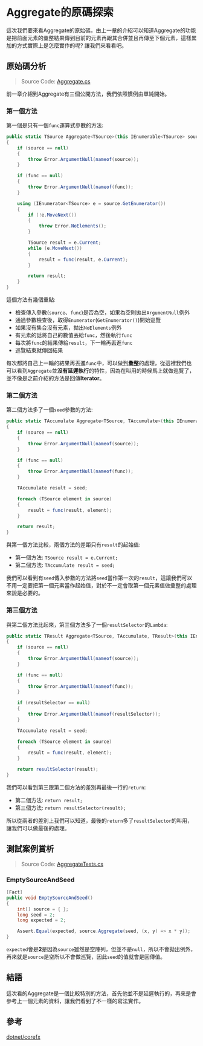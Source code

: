 # Aggregate的原碼探索

這次我們要來看Aggregate的原始碼，由上一章的介紹可以知道Aggregate的功能是把前面元素的彙整結果傳到目前的元素再跟其合併並且再傳至下個元素，這樣累加的方式實際上是怎麼實作的呢? 讓我們來看看吧。

## 原始碼分析

> Source Code: [Aggregate.cs](https://github.com/dotnet/corefx/blob/master/src/System.Linq/src/System/Linq/Aggregate.cs)

前一章介紹到Aggregate有三個公開方法，我們依照慣例由單純開始。

### 第一個方法

第一個是只有一個`func`運算式參數的方法:

```C#
public static TSource Aggregate<TSource>(this IEnumerable<TSource> source, Func<TSource, TSource, TSource> func)
{
    if (source == null)
    {
        throw Error.ArgumentNull(nameof(source));
    }

    if (func == null)
    {
        throw Error.ArgumentNull(nameof(func));
    }

    using (IEnumerator<TSource> e = source.GetEnumerator())
    {
        if (!e.MoveNext())
        {
            throw Error.NoElements();
        }

        TSource result = e.Current;
        while (e.MoveNext())
        {
            result = func(result, e.Current);
        }

        return result;
    }
}
```

這個方法有幾個重點:

* 檢查傳入參數(`source`、`func`)是否為空，如果為空則拋出`ArgumentNull`例外
* 通過參數檢查後，取得`Enumerator`(`GetEnumerator()`)開始巡覽
* 如果沒有集合沒有元素，拋出`NoElements`例外
* 有元素的話將自己的數值丟給`func`，然後執行`func`
* 每次將`func`的結果傳給`result`，下一輪再丟進`func`
* 巡覽結束就傳回結果

每次都將自己上一輪的結果再丟進`func`中，可以做到**彙整**的處理，從這裡我們也可以看到`Aggregate`並**沒有延遲執行**的特性，因為在叫用的時候馬上就做巡覽了，並不像是之前介紹的方法是回傳**Iterator**。

### 第二個方法

第二個方法多了一個`seed`參數的方法:

```C#
public static TAccumulate Aggregate<TSource, TAccumulate>(this IEnumerable<TSource> source, TAccumulate seed, Func<TAccumulate, TSource, TAccumulate> func)
{
    if (source == null)
    {
        throw Error.ArgumentNull(nameof(source));
    }

    if (func == null)
    {
        throw Error.ArgumentNull(nameof(func));
    }

    TAccumulate result = seed;

    foreach (TSource element in source)
    {
        result = func(result, element);
    }

    return result;
}
```

與第一個方法比較，兩個方法的差距只有`result`的起始值:

* 第一個方法: `TSource result = e.Current;`
* 第二個方法: `TAccumulate result = seed;`

我們可以看到有`seed`傳入參數的方法將`seed`當作第一次的`result`，這讓我們可以不用一定要把第一個元素當作起始值，對於不一定會取第一個元素值做彙整的處理來說是必要的。

### 第三個方法

與第二個方法比起來，第三個方法多了一個`resultSelector`的`Lambda`:

```C#
public static TResult Aggregate<TSource, TAccumulate, TResult>(this IEnumerable<TSource> source, TAccumulate seed, Func<TAccumulate, TSource, TAccumulate> func, Func<TAccumulate, TResult> resultSelector)
{
    if (source == null)
    {
        throw Error.ArgumentNull(nameof(source));
    }

    if (func == null)
    {
        throw Error.ArgumentNull(nameof(func));
    }

    if (resultSelector == null)
    {
        throw Error.ArgumentNull(nameof(resultSelector));
    }

    TAccumulate result = seed;

    foreach (TSource element in source)
    {
        result = func(result, element);
    }

    return resultSelector(result);
}
```

我們可以看到第三跟第二個方法的差別再最後一行的`return`:

* 第二個方法: `return result;`
* 第三個方法: `return resultSelector(result);`

所以從兩者的差別上我們可以知道，最後的`return`多了`resultSelector`的叫用，讓我們可以做最後的處理。

## 測試案例賞析

> Source Code: [AggregateTests.cs](https://github.com/dotnet/corefx/blob/master/src/System.Linq/tests/AggregateTests.cs)

### EmptySourceAndSeed

```C#
[Fact]
public void EmptySourceAndSeed()
{
    int[] source = { };
    long seed = 2;
    long expected = 2;

    Assert.Equal(expected, source.Aggregate(seed, (x, y) => x * y));
}
```

`expected`會是**2**是因為`source`雖然是空陣列，但並不是`null`，所以不會拋出例外，再來就是`source`是空所以不會做巡覽，因此`seed`的值就會是回傳值。

## 結語

這次看的Aggregate是一個比較特別的方法，首先他並不是延遲執行的，再來是會參考上一個元素的資料，讓我們看到了不一樣的寫法實作。

## 參考

[dotnet/corefx](https://github.com/dotnet/corefx)